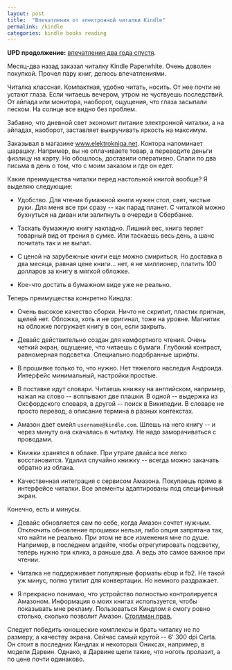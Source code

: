 ```yaml
---
layout: post
title:  "Впечатления от электронной читалки Kindle"
permalink: /kindle
categories: kindle books reading
---
```


[kindle2]: /kindle2

**UPD продолжение:** [впечатления два года спустя][kindle2].

Месяц-два назад заказал читалку Kindle Paperwhite. Очень доволен
покупкой. Прочел пару книг, делюсь впечатлениями.

Читалка классная. Компактная, удобно читать, носить. От нее почти не
устают глаза. Если читаешь вечером, утром не чуствуешь последствий. От
айпада или монитора, наоборот, ощущения, что глаза засыпали песком. На
солнце все видно без проблем.

Забавно, что дневной свет экономит питание электронной читалки, а на
айпадах, наоборот, заставляет выкручивать яркость на максимум.

Заказывал в магазине www.elektrokniga.net. Контора напоминает шарашку.
Например, вы не оплачиваете товар, а переводите деньги физлицу на
карту. Но обошлось, доставили оперативно. Слали по два письма в день о
том, что с моим заказом и где он едет.

Какие преимущества читалки перед настольной книгой вообще? Я выделяю
следующие:

- Удобство. Для чтения бумажной книги нужен стол, свет, чистые
  руки. Для меня все три сразу -- как парад планет. С читалкой можно
  бухнуться на диван или залипнуть в очереди в Сбербанке.

- Таскать бумажную книгу накладно. Лишний вес, книга теряет товарный
  вид от трения в сумке. Или таскаешь весь день, а шанс почитать так и
  не выпал.

- С ценой на зарубежные книги еще можно смириться. Но доставка в два
  месяца, равная цене книги... нет, я не миллионер, платить 100
  долларов за книгу в мягкой обложке.

- Кое-что достать в бумажном виде уже не реально.

Теперь преимущества конкретно Киндла:

- Очень высокое качество сборки. Ничто не скрипит, пластик пригнан,
  щелей нет. Обложка, хоть и не оригинал, тоже на уровне. Магнитик на
  обложке погружает книгу в сон, если закрыть.

- Девайс действительно создан для комфортного чтения. Очень четкий
  экран, ощущение, что читаешь с бумаги. Глубокий контраст,
  равномерная подсветка. Специально подобранные шрифты.

- В прошивке только то, что нужно. Нет тяжелого наследия
  Андроида. Интерфейс минимальный, настройки простые.

- В поставке идут словари. Читаешь книжку на английском, например,
  нажал на слово -- всплывают две плашки. В одной -- выдержка из
  Оксфордского словаря, в другой -- поиск в Википедии. В словаре не
  просто перевод, а описание термина в разных контекстах.

- Амазон дает емейл `username@kindle.com`. Шлешь на него книгу -- и
  через минуту она скачалась в читалку. Не надо заморачиваться с
  проводами.

- Книжки хранятся в облаке. При утрате двайса все легко
  восстановится. Удалил случайно книжку -- всегда можно закачать
  обратно из облака.

- Качественная интеграция с сервисом Амазона. Покупаешь прямо в
  интерфейсе читалки. Все элементы адаптированы под специфичный экран.

Конечно, есть и минусы.

- Девайс обновляется сам по себе, когда Амазон сочтет
  нужным. Отключить обновление прошивки нельзя, либо опция запрятана
  так, что найти не реально. При этом не все изменения мне по
  душе. Например, в последнем апдейте, чтобы отрегулировать подсветку,
  теперь нужно три клика, а раньше два. А ведь это самое важное при
  чтении.

- Читалка не поддерживает популярные форматы ebup и fb2. Не такой уж
  минус, полно утилит для конвертации. Но немного раздражает.

- Я прекрасно понимаю, что устройство полностью контролируется
  Амазоном. Информация о моих книгах используется, чтобы показывать
  мне рекламу. Пользоваться Киндлом я смогу ровно столько, сколько
  позволит Амазон. [Столлман прав.](https://stallman.org/amazon.html)

Следует победить юношеские комплексы и брать читалку не по размеру, а
качеству экрана. Сейчас самый крутой -- 6' 300 dpi Carta. Он стоит в
последних Киндлах и некоторых Ониксах, например, в модели
Дарвин. Однако, в Дарвине щели такие, что ноготь пролазит, а по цене
почти одинаково.
